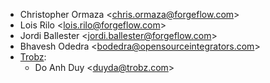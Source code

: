- Christopher Ormaza \<<chris.ormaza@forgeflow.com>\>
- Lois Rilo \<<lois.rilo@forgeflow.com>\>
- Jordi Ballester \<<jordi.ballester@forgeflow.com>\>
- Bhavesh Odedra \<<bodedra@opensourceintegrators.com>\>
- [Trobz](https://trobz.com):
  - Do Anh Duy \<<duyda@trobz.com>\>
